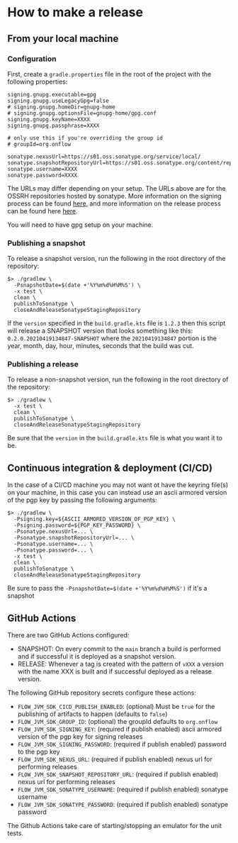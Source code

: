 
# How to make a release

## From your local machine

### Configuration

First, create a `gradle.properties` file in the root of the project with the following properties:

```properties
signing.gnupg.executable=gpg
signing.gnupg.useLegacyGpg=false
# signing.gnupg.homeDir=gnupg-home
# signing.gnupg.optionsFile=gnupg-home/gpg.conf
signing.gnupg.keyName=XXXX
signing.gnupg.passphrase=XXXX

# only use this if you're overriding the group id
# groupId=org.onflow

sonatype.nexusUrl=https://s01.oss.sonatype.org/service/local/
sonatype.snapshotRepositoryUrl=https://s01.oss.sonatype.org/content/repositories/snapshots/
sonatype.username=XXXX
sonatype.password=XXXX
```

The URLs may differ depending on your setup. The URLs above are for the OSSRH repositories hosted
by sonatype. More information on the signing process can be found [here](https://docs.gradle.org/current/userguide/signing_plugin.html),
and more information on the release process can be found here [here](https://github.com/gradle-nexus/publish-plugin).

You will need to have gpg setup on your machine.

### Publishing a snapshot

To release a snapshot version, run the following in the root directory of the repository:

```shell
$> ./gradlew \
  -PsnapshotDate=$(date +'%Y%m%d%H%M%S') \
  -x test \
  clean \
  publishToSonatype \
  closeAndReleaseSonatypeStagingRepository
```

If the `version` specified in the `build.gradle.kts` file is `1.2.3` then this script will release a 
SNAPSHOT version that looks something like this: `0.2.0.20210419134847-SNAPSHOT` where the `20210419134847`
portion is the year, month, day, hour, minutes, seconds that the build was cut.

### Publishing a release

To release a non-snapshot version, run the following in the root directory of the repository:

```shell
$> ./gradlew \
  -x test \
  clean \
  publishToSonatype \
  closeAndReleaseSonatypeStagingRepository
```

Be sure that the `version` in the `build.gradle.kts` file is what you want it to be.

## Continuous integration & deployment (CI/CD)

In the case of a CI/CD machine you may not want ot have the keyring file(s) on your machine, in this
case you can instead use an ascii armored version of the pgp key by passing the following arguments:

```shell
$> ./gradlew \
  -Psigning.key=${ASCII_ARMORED_VERSION_OF_PGP_KEY} \
  -Psigning.password=${PGP_KEY_PASSWORD} \
  -Psonatype.nexusUrl=... \
  -Psonatype.snapshotRepositoryUrl=... \
  -Psonatype.username=... \
  -Psonatype.password=... \
  -x test \
  clean \
  publishToSonatype \
  closeAndReleaseSonatypeStagingRepository
```

Be sure to pass the `-PsnapshotDate=$(date +'%Y%m%d%H%M%S')` if it's a snapshot

## GitHub Actions

There are two GitHub Actions configured:

- SNAPSHOT: On every commit to the `main` branch a build is performed and if successful it is deployed as a snapshot version.
- RELEASE: Whenever a tag is created with the pattern of `vXXX` a version with the name XXX is built and if successful deployed as a release version.

The following GitHub repository secrets configure these actions:

- `FLOW_JVM_SDK_CICD_PUBLISH_ENABLED`: (optional) Must be `true` for the publishing of artifacts to happen (defaults to `false`)
- `FLOW_JVM_SDK_GROUP_ID`: (optional) the groupId defaults to `org.onflow`
- `FLOW_JVM_SDK_SIGNING_KEY`: (required if publish enabled) ascii armored version of the pgp key for signing releases
- `FLOW_JVM_SDK_SIGNING_PASSWORD`: (required if publish enabled) password to the pgp key
- `FLOW_JVM_SDK_NEXUS_URL`: (required if publish enabled) nexus url for performing releases
- `FLOW_JVM_SDK_SNAPSHOT_REPOSITORY_URL`: (required if publish enabled) nexus url for performing releases
- `FLOW_JVM_SDK_SONATYPE_USERNAME`: (required if publish enabled) sonatype username
- `FLOW_JVM_SDK_SONATYPE_PASSWORD`: (required if publish enabled) sonatype password

The Github Actions take care of starting/stopping an emulator for the unit tests.
